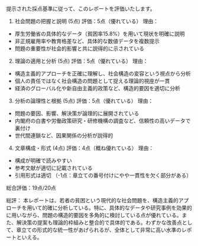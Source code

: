 提示された採点基準に従って、このレポートを評価いたします。

1. 社会問題の把握と説明 (5点)
評価：5点（優れている）
理由：
- 厚生労働省の具体的なデータ（貧困率15.8%）を用いて現状を明確に説明
- 非正規雇用率や教育格差など、具体的な数値データを複数提示
- 問題の重要性が社会的影響と共に説得的に示されている

2. 理論の適用と分析 (5点)
評価：5点（優れている）
理由：
- 構造主義的アプローチを正確に理解し、社会構造の変容という視点から分析
- 個人の責任ではなく社会構造の問題として捉える理論的視座が一貫
- 経済のグローバル化や新自由主義的政策など、構造的要因を適切に分析

3. 分析の論理性と根拠 (5点)
評価：5点（優れている）
理由：
- 問題の要因、影響、解決策が論理的に展開されている
- 内閣府の白書や労働政策研究・研修機構の調査など、信頼性の高いデータで裏付け
- 世代間連鎖など、因果関係の分析が説得的

4. 文章構成・形式 (4点)
評価：4点（概ね優れている）
理由：
- 構成が明確で読みやすい
- 参考文献が適切に記載されている
- 引用形式は適切
（-1点：章立ての番号付けにやや一貫性を欠く部分がある）

総合評価：19点/20点

総評：
本レポートは、若者の貧困という現代的な社会問題を、構造主義的アプローチを用いて的確に分析している。特に、具体的なデータや研究事例を効果的に用いながら、問題の構造的要因を多角的に検討している点が優れている。また、解決策の提案も理論的枠組みと整合的で具体的である。わずかな改善点として、章立ての形式的な統一性があげられるが、全体として非常に高い水準のレポートといえる。